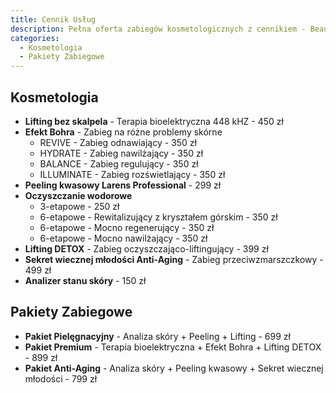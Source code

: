 ```yaml
---
title: Cennik Usług
description: Pełna oferta zabiegów kosmetologicznych z cennikiem - Beauty and Care
categories:
  - Kosmetologia
  - Pakiety Zabiegowe
---
```


## Kosmetologia

- **Lifting bez skalpela** - Terapia bioelektryczna 448 kHZ - 450 zł
- **Efekt Bohra** - Zabieg na różne problemy skórne
  - REVIVE - Zabieg odnawiający - 350 zł
  - HYDRATE - Zabieg nawilżający - 350 zł
  - BALANCE - Zabieg regulujący - 350 zł
  - ILLUMINATE - Zabieg rozświetlający - 350 zł
- **Peeling kwasowy Larens Professional** - 299 zł
- **Oczyszczanie wodorowe**
  - 3-etapowe - 250 zł
  - 6-etapowe - Rewitalizujący z kryształem górskim - 350 zł
  - 6-etapowe - Mocno regenerujący - 350 zł
  - 6-etapowe - Mocno nawilżający - 350 zł
- **Lifting DETOX** - Zabieg oczyszczająco-liftingujący - 399 zł
- **Sekret wiecznej młodości Anti-Aging** - Zabieg przeciwzmarszczkowy - 499 zł
- **Analizer stanu skóry** - 150 zł

## Pakiety Zabiegowe

- **Pakiet Pielęgnacyjny** - Analiza skóry + Peeling + Lifting - 699 zł
- **Pakiet Premium** - Terapia bioelektryczna + Efekt Bohra + Lifting DETOX - 899 zł
- **Pakiet Anti-Aging** - Analiza skóry + Peeling kwasowy + Sekret wiecznej młodości - 799 zł